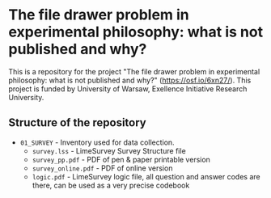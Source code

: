 # The file drawer problem in experimental philosophy: what is not published and why?

This is a repository for the project "The file drawer problem in experimental philosophy: what is not published and why?" (https://osf.io/6xn27/). This project is funded by University of Warsaw, Exellence Initiative Research University. 

## Structure of the repository

- `01_SURVEY` - Inventory used for data collection.
	- `survey.lss` - LimeSurvey Survey Structure file
	- `survey_pp.pdf` - PDF of pen & paper printable version
	- `survey_online.pdf` - PDF of online version
	- `logic.pdf` - LimeSurvey logic file, all question and answer codes are there, can be used as a very precise codebook
